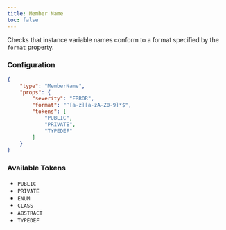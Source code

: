 ```yaml
---
title: Member Name
toc: false
---
```


Checks that instance variable names conform to a format specified by the `format` property.

### Configuration

```json
{
    "type": "MemberName",
    "props": {
        "severity": "ERROR",
        "format": "^[a-z][a-zA-Z0-9]*$",
        "tokens": [
            "PUBLIC",
            "PRIVATE",
            "TYPEDEF"
        ]
    }
}
```

### Available Tokens

- `PUBLIC`
- `PRIVATE`
- `ENUM`
- `CLASS`
- `ABSTRACT`
- `TYPEDEF`
